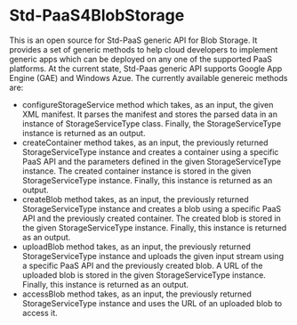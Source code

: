 # Std-PaaS4BlobStorage
This is an open source for Std-PaaS generic API for Blob Storage.
It provides a set of generic methods to help cloud developers to implement generic apps which can be 
deployed on any one of the supported PaaS platforms.
At the current state, Std-Paas generic API supports Google App Engine (GAE) and Windows Azue.
The currently available genereic methods are:
- configureStorageService method which takes, as an input, the given XML
manifest. It parses the manifest and stores the parsed data in an instance of
StorageServiceType class. Finally, the StorageServiceType instance is returned as
an output.
- createContainer method takes, as an input, the previously returned
StorageServiceType instance and creates a container using a specific PaaS API
and the parameters defined in the given StorageServiceType instance. The created
container instance is stored in the given StorageServiceType instance. Finally,
this instance is returned as an output.
- createBlob method takes, as an input, the previously returned StorageServiceType
instance and creates a blob using a specific PaaS API and the previously created
container. The created blob is stored in the given StorageServiceType instance.
Finally, this instance is returned as an output.
- uploadBlob method takes, as an input, the previously returned StorageServiceType
instance and uploads the given input stream using a specific PaaS API and the
previously created blob. A URL of the uploaded blob is stored in the given
StorageServiceType instance. Finally, this instance is returned as an output.
- accessBlob method takes, as an input, the previously returned StorageServiceType
instance and uses the URL of an uploaded blob to access it.
